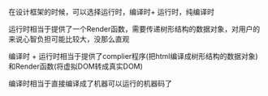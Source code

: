 在设计框架的时候，可以选择运行时，编译时+ 运行时，纯编译时

运行时相当于提供了一个Render函数，需要传递树形结构的数据对象，对用户的来说心智负担可能比较大，没那么直观

编译时 + 运行时相当于提供了complier程序(把html编译成树形结构的数据对象) 和Render函数(将虚拟DOM转成真实DOM)

编译时相当于直接编译成了机器可以运行的机器码了